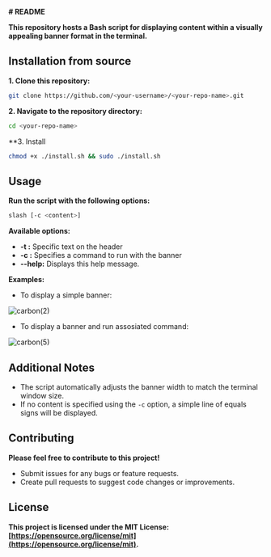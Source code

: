  **# README**

**This repository hosts a Bash script for displaying content within a visually appealing banner format in the terminal.**

## Installation from source

**1. Clone this repository:**

```bash
git clone https://github.com/<your-username>/<your-repo-name>.git
```

**2. Navigate to the repository directory:**

```bash
cd <your-repo-name>
```

**3. Install

```bash
chmod +x ./install.sh && sudo ./install.sh
```

## Usage

**Run the script with the following options:**

```bash
slash [-c <content>]
```

**Available options:**

* **-t <text>:** Specific text on the header
* **-c <command>:** Specifies a command to run with the banner
* **--help:** Displays this help message.

**Examples:**

* To display a simple banner:

![carbon(2)](https://github.com/emiara/slash-command/assets/61361584/793493bd-96ed-4924-bedb-a05a7834fb0a)

* To display a banner and run assosiated command:

![carbon(5)](https://github.com/emiara/slash-command/assets/61361584/88abfbba-64ed-4340-8ee1-3fe1c40eca07)



## Additional Notes

* The script automatically adjusts the banner width to match the terminal window size.
* If no content is specified using the `-c` option, a simple line of equals signs will be displayed.

## Contributing

**Please feel free to contribute to this project!**

* Submit issues for any bugs or feature requests.
* Create pull requests to suggest code changes or improvements.

## License

**This project is licensed under the MIT License: [https://opensource.org/license/mit](https://opensource.org/license/mit).**
